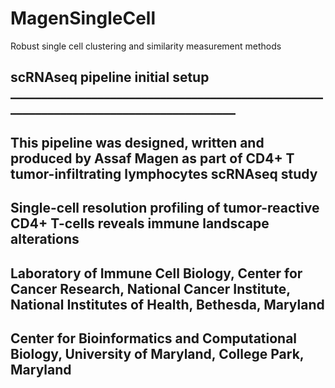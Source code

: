 # MagenSingleCell
Robust single cell clustering and similarity measurement methods


## scRNAseq pipeline initial setup ______________________________________________________________________________________
## This pipeline was designed, written and produced by Assaf Magen as part of CD4+ T tumor-infiltrating lymphocytes scRNAseq study
## Single-cell resolution profiling of tumor-reactive CD4+ T-cells reveals immune landscape alterations
## Laboratory of Immune Cell Biology, Center for Cancer Research, National Cancer Institute, National Institutes of Health, Bethesda, Maryland

## Center for Bioinformatics and Computational Biology, University of Maryland, College Park, Maryland
